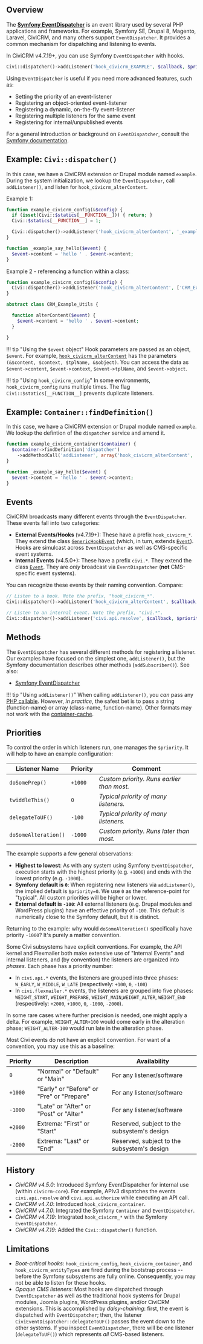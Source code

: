 ## Overview

The [__Symfony EventDispatcher__](http://symfony.com/components/EventDispatcher) is an event library used by several PHP applications and frameworks.  For example, Symfony SE, Drupal 8, Magento, Laravel, CiviCRM, and many others support
`EventDispatcher`.  It provides a common mechanism for dispatching and listening to events.

In CiviCRM v4.7.19+, you can use Symfony `EventDispatcher` with hooks.

```php
Civi::dispatcher()->addListener('hook_civicrm_EXAMPLE', $callback, $priority);
```

Using `EventDispatcher` is useful if you need more advanced features, such as:

 * Setting the priority of an event-listener
 * Registering an object-oriented event-listener
 * Registering a dynamic, on-the-fly event-listener
 * Registering multiple listeners for the same event
 * Registering for internal/unpublished events

For a general introduction or background on `EventDispatcher`, consult the [Symfony documentation](http://symfony.com/doc/3.4/components/event_dispatcher.html).

## Example: `Civi::dispatcher()`

In this case, we have a CiviCRM extension or Drupal module named `example`.
During the system initialization, we lookup the `EventDispatcher`, call
`addListener()`, and listen for `hook_civicrm_alterContent`.

Example 1:

```php
function example_civicrm_config(&$config) {
  if (isset(Civi::$statics[__FUNCTION__])) { return; }
  Civi::$statics[__FUNCTION__] = 1;

  Civi::dispatcher()->addListener('hook_civicrm_alterContent', '_example_say_hello');
}

function _example_say_hello($event) {
  $event->content = 'hello ' . $event->content;
}
```

Example 2 - referencing a function within a class:

```php
function example_civicrm_config(&$config) {
  Civi::dispatcher()->addListener('hook_civicrm_alterContent', ['CRM_Example_Utils', 'alterContent']);
}

abstract class CRM_Example_Utils {

  function alterContent($event) {
    $event->content = 'hello ' . $event->content;
  }

}
```

!!! tip "Using the `$event` object"
    Hook parameters are passed as an object, `$event`.
    For example, [`hook_civicrm_alterContent`](../hook_civicrm_alterContent.md)
    has the parameters `(&$content, $context, $tplName, &$object)`.
    You can access the data as `$event->content`, `$event->context`, `$event->tplName`, and `$event->object`.

!!! tip "Using `hook_civicrm_config`"
    In some environments, `hook_civicrm_config` runs multiple times. The flag
    `Civi::$statics[__FUNCTION__]` prevents duplicate listeners.

## Example: `Container::findDefinition()`

In this case, we have a CiviCRM extension or Drupal module named `example`.
We lookup the defintion of the `dispatcher` service and amend it.

```php
function example_civicrm_container($container) {
  $container->findDefinition('dispatcher')
    ->addMethodCall('addListener', array('hook_civicrm_alterContent', '_example_say_hello'));
}

function _example_say_hello($event) {
  $event->content = 'hello ' . $event->content;
}
```

<!--
  TODO: an example using a container-service and tag.  See "Registering Event Listeners
  in the Service Container" from http://symfony.com/doc/3.4/components/event_dispatcher.html
-->

## Events

CiviCRM broadcasts many different events through the `EventDispatcher`. These
events fall into two categories:

 * __External Events/Hooks__ (v4.7.19+): These have a prefix `hook_civicrm_*`. They extend
   the class [`GenericHookEvent`](https://github.com/civicrm/civicrm-core/blob/master/Civi/Core/Event/GenericHookEvent.php)
   (which, in turn, extends  [`Event`](http://api.symfony.com/3.4/Symfony/Component/EventDispatcher/Event.html)).
   Hooks are simulcast across `EventDispatcher` as well as CMS-specific event systems.
 * __Internal Events__ (v4.5.0+): These have a prefix `civi.*`. They extend
   the class  [`Event`](http://api.symfony.com/3.4/Symfony/Component/EventDispatcher/Event.html).
   They are *only* broadcast via `EventDispatcher` (**not** CMS-specific event systems).

You can recognize these events by their naming convention. Compare:

```php
// Listen to a hook. Note the prefix, "hook_civicrm_*".
Civi::dispatcher()->addListener('hook_civicrm_alterContent', $callback, $priority);

// Listen to an internal event. Note the prefix, "civi.*".
Civi::dispatcher()->addListener('civi.api.resolve', $callback, $priority);
```

## Methods

The `EventDispatcher` has several different methods for registering a
listener.  Our examples have focused on the simplest one, `addListener()`,
but the Symfony documentation describes other methods (`addSubscriber()`).  See also:

 * [Symfony EventDispatcher](http://symfony.com/doc/3.4/components/event_dispatcher.html)

!!! tip "Using `addListener()`"
    When calling `addListener()`, you _can_ pass any [PHP callable](http://php.net/manual/en/language.types.callable.php).
    However, _in practice_, the safest bet is to pass a string (function-name) or array
    (class-name, function-name). Other formats may not work with the
    [container-cache](http://symfony.com/doc/3.4/components/dependency_injection/compilation.html).

## Priorities

To control the order in which listeners run, one manages the `$priority`. It will help to have an example configuration:

| Listener Name | Priority | Comment |
|--|--|--|
| `doSomePrep()`        | `+1000` | *Custom priority. Runs earlier than most.* |
| `twiddleThis()`       | `0`     | *Typical priority of many listeners.* |
| `delegateToUF()`      | `-100`  | *Typical priority of many listeners.* |
| `doSomeAlteration()`  | `-1000` | *Custom priority. Runs later than most.* |

The example supports a few general observations:

* __Highest to lowest__:  As with any system using Symfony `EventDispatcher`, execution starts with the highest priority
  (e.g. `+1000`) and ends with the lowest priority (e.g. `-1000`)..
* __Symfony default is `0`__:  When registering new listeners via `addListener()`, the implied default is `$priority=0`.
  We use `0` as the reference-point for "typical". All custom priorities will be higher or lower.
* __External default is `-100`__:  All external listeners (e.g. Drupal modules and WordPress plugins) have an effective priority of `-100`.
  This default is numerically close to the Symfony default, but it is distinct.

Returning to the example: why would `doSomeAlteration()` specifically have priority `-1000`? It's purely a matter convention.

Some Civi subsystems have explicit conventions.  For example, the API kernel and Flexmailer both make extensive use of "Internal Events" and internal
listeners, and (by convention) the listeners are organized into *phases*. Each phase has a priority number:

* In `civi.api.*` events, the listeners are grouped into three phases: `W_EARLY`, `W_MIDDLE`, `W_LATE` (respectively: `+100`, `0`, `-100`)
* In `civi.flexmailer.*` events, the listeners are grouped into five phases: `WEIGHT_START`, `WEIGHT_PREPARE`, `WEIGHT_MAIN`,`WEIGHT_ALTER`, `WEIGHT_END` (respectively: `+2000`, `+1000`, `0`, `-1000`, `-2000`).

In some rare cases where further precision is needed, one might apply a delta.  For example, `WEIGHT_ALTER+100` would come early in the alteration
phase; `WEIGHT_ALTER-100` would run late in the alteration phase.

Most Civi events do not have an explicit convention. For want of a convention, you may use this as a baseline:

| Priority | Description | Availability |
| -- | -- | -- |
| `0`      | "Normal" or "Default" or "Main" | For any listener/software |
| `+1000`  | "Early" or "Before" or "Pre" or "Prepare" | For any listener/software |
| `-1000`  | "Late" or "After" or "Post" or "Alter" | For any listener/software |
| `+2000`  | Extrema: "First" or "Start" | Reserved, subject to the subsystem's design |
| `-2000`  | Extrema: "Last" or "End"  | Reserved, subject to the subsystem's design |

<!-- If we switched `civi.api.*` from +/-100 to +/-1000, then all the cases would be the same, and we could simplify the docs.  -->

## History

 * _CiviCRM v4.5.0_: Introduced Symfony EventDispatcher for internal use (within `civicrm-core`). For example,
   APIv3 dispatches the events `civi.api.resolve` and `civi.api.authorize` while executing an API call.
 * _CiviCRM v4.7.0_: Introduced `hook_civicrm_container`.
 * _CiviCRM v4.7.0_: Integrated the Symfony `Container` and `EventDispatcher`.
 * _CiviCRM v4.7.19_: Integrated `hook_civicrm_*` with the Symfony `EventDispatcher`.
 * _CiviCRM v4.7.19_: Added the `Civi::dispatcher()` function.

## Limitations

 * _Boot-critical hooks_: `hook_civicrm_config`, `hook_civicrm_container`, and `hook_civicrm_entityTypes`
   are fired during the bootstrap process -- before the Symfony subsystems are fully online. Consequently,
   you may not be able to listen for these hooks.
 * _Opaque CMS listeners_: Most hooks are dispatched through `EventDispatcher` as well as the traditional
   hook systems for Drupal modules, Joomla plugins, WordPress plugins, and/or CiviCRM extensions.
   This is accomplished by _daisy-chaining_: first, the event is dispatched with `EventDispatcher`; then, the
   listener `CiviEventDispatcher::delegateToUF()` passes the event down to the other systems.
   If you inspect `EventDispatcher`, there will be one listener (`delegateToUF()`)
   which represents _all_ CMS-based listeners.
